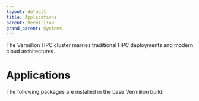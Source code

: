 ```yaml
---
layout: default
title: Applications
parent: Vermillion
grand_parent: Systems
---
```


The Vermilion HPC cluster marries traditional HPC deployments and modern cloud architectures.
# Applications
The following packages are installed in the base Vermilion build:

